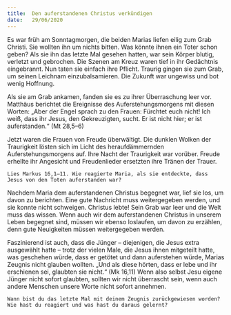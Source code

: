 ```yaml
---
title:  Den auferstandenen Christus verkündigen
date:   29/06/2020
---
```


Es war früh am Sonntagmorgen, die beiden Marias liefen eilig zum Grab Christi. Sie wollten ihn um nichts bitten. Was könnte ihnen ein Toter schon geben? Als sie ihn das letzte Mal gesehen hatten, war sein Körper blutig, verletzt und gebrochen. Die Szenen am Kreuz waren tief in ihr Gedächtnis eingebrannt. Nun taten sie einfach ihre Pflicht. Traurig gingen sie zum Grab, um seinen Leichnam einzubalsamieren. Die Zukunft war ungewiss und bot wenig Hoffnung.

Als sie am Grab ankamen, fanden sie es zu ihrer Überraschung leer vor. Matthäus berichtet die Ereignisse des Auferstehungsmorgens mit diesen Worten: „Aber der Engel sprach zu den Frauen: Fürchtet euch nicht! Ich weiß, dass ihr Jesus, den Gekreuzigten, sucht. Er ist nicht hier; er ist auferstanden.“ (Mt 28,5–6)

Jetzt waren die Frauen von Freude überwältigt. Die dunklen Wolken der Traurigkeit lösten sich im Licht des heraufdämmernden Auferstehungsmorgens auf. Ihre Nacht der Traurigkeit war vorüber. Freude erhellte ihr Angesicht und Freudenlieder ersetzten ihre Tränen der Trauer.

`Lies Markus 16,1–11. Wie reagierte Maria, als sie entdeckte, dass Jesus von den Toten auferstanden war?`

Nachdem Maria dem auferstandenen Christus begegnet war, lief sie los, um davon zu berichten. Eine gute Nachricht muss weitergegeben werden, und sie konnte nicht schweigen. Christus lebte! Sein Grab war leer und die Welt muss das wissen. Wenn auch wir dem auferstandenen Christus in unserem Leben begegnet sind, müssen wir ebenso loslaufen, um davon zu erzählen, denn gute Neuigkeiten müssen weitergegeben werden.

Faszinierend ist auch, dass die Jünger – diejenigen, die Jesus extra ausgewählt hatte – trotz der vielen Male, die Jesus ihnen mitgeteilt hatte, was geschehen würde, dass er getötet und dann auferstehen würde, Marias Zeugnis nicht glauben wollten. „Und als diese hörten, dass er lebe und ihr erschienen sei, glaubten sie nicht.“ (Mk 16,11) Wenn also selbst Jesu eigene Jünger nicht sofort glaubten, sollten wir nicht überrascht sein, wenn auch andere Menschen unsere Worte nicht sofort annehmen.

`Wann bist du das letzte Mal mit deinem Zeugnis zurückgewiesen worden? Wie hast du reagiert und was hast du daraus gelernt?`  

